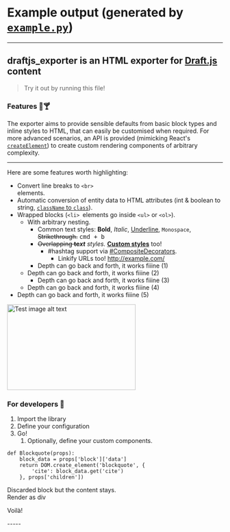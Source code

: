 
# Example output (generated by [`example.py`](../example.py))

-----
<h2>draftjs_exporter is an HTML exporter for <a href="https://github.com/facebook/draft-js" rel="noreferrer noopener" target="_blank">Draft.js</a> content</h2><blockquote cite="http://example.com/">Try it out by running this file!</blockquote><h3 class="u-text-center">Features 📝🍸</h3><p>The exporter aims to provide sensible defaults from basic block types and inline styles to HTML, that can easily be customised when required. For more advanced scenarios, an API is provided (mimicking React's <a href="https://facebook.github.io/react/docs/top-level-api.html#react.createelement" rel="noreferrer noopener" target="_blank"><code>createElement</code></a>) to create custom rendering components of arbitrary complexity.</p><hr/><p>Here are some features worth highlighting:</p><ul class="bullet-list"><li>Convert line breaks to <code>&lt;br&gt;</code><br/>elements.</li><li>Automatic conversion of entity data to HTML attributes (int &amp; boolean to string, <a href="https://facebook.github.io/react/docs/jsx-in-depth.html" rel="noreferrer noopener" target="_blank"><code>className</code> to <code>class</code></a>).</li><li>Wrapped blocks (<code>&lt;li&gt; </code>elements go inside <code>&lt;ul&gt;</code> or <code>&lt;ol&gt;</code>).<ul class="bullet-list"><li>With arbitrary nesting.<ul class="bullet-list"><li>Common text styles: <strong>Bold</strong>, <em>Italic</em>, <u>Underline</u>, <code>Monospace</code>, <s>Strikethrough.</s> <kbd>cmd + b</kbd></li><li><s>Overlapping </s><strong><s>te</s></strong><strong><em>xt</em></strong><em> styles. </em><strong style="text-decoration: underline;">Custom styles</strong> too!<ul class="bullet-list"><li><span class="hashtag">#hashtag</span> support via <a href="https://github.com/springload/draftjs_exporter/pull/17" rel="noreferrer noopener" target="_blank">#CompositeDecorators</a>.<ul class="bullet-list"><li>Linkify URLs too! <a href="http://example.com/">http://example.com/</a></li></ul></li></ul></li><li>Depth can go back and forth, it works fiiine (1)</li></ul></li><li>Depth can go back and forth, it works fiiine (2)<ul class="bullet-list"><li>Depth can go back and forth, it works fiiine (3)</li></ul></li><li>Depth can go back and forth, it works fiiine (4)</li></ul></li><li>Depth can go back and forth, it works fiiine (5)</li></ul><img alt="Test image alt text" height="200" src="https://placekitten.com/g/300/200" width="300"/><h3 class="u-text-center">For developers 🚀</h3><ol class="list--depth-0"><li class="list-item--depth-0">Import the library</li><li class="list-item--depth-0">Define your configuration</li><li class="list-item--depth-0">Go!<ol class="list--depth-1"><li class="list-item--depth-1">Optionally, define your custom components.</li></ol></li></ol><pre><code>def Blockquote(props):
    block_data = props['block']['data']
    return DOM.create_element('blockquote', {
        'cite': block_data.get('cite')
    }, props['children'])
</code></pre>Discarded block but the content stays.<div>Render as <span class="missing-entity">div</span></div><p>Voilà!</p>
-----
